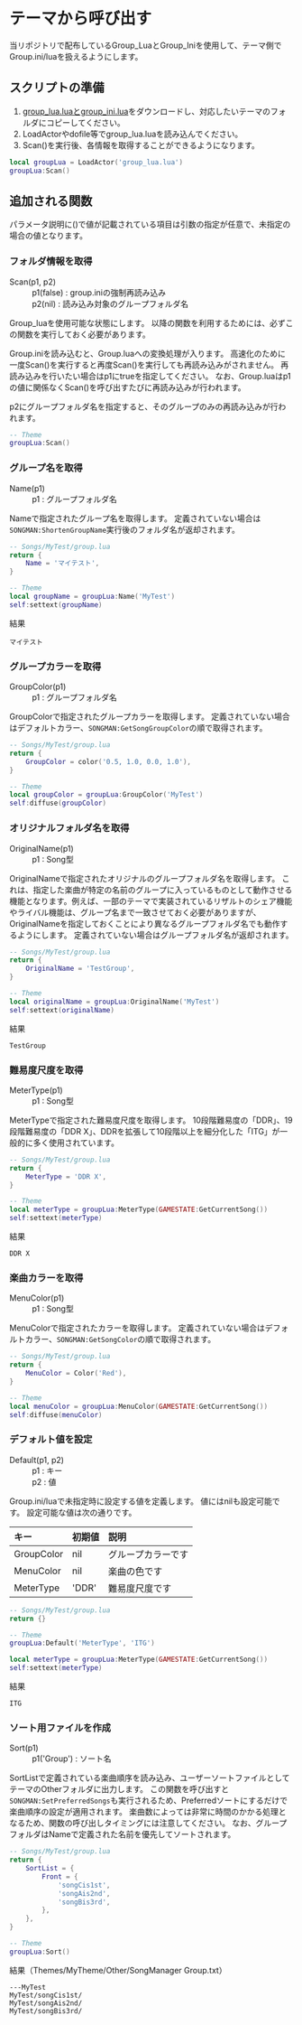 # テーマから呼び出す

当リポジトリで配布しているGroup_LuaとGroup_Iniを使用して、テーマ側でGroup.ini/luaを扱えるようにします。

## スクリプトの準備

1. [group_lua.luaとgroup_ini.lua](../../lua)をダウンロードし、対応したいテーマのフォルダにコピーしてください。
1. LoadActorやdofile等でgroup_lua.luaを読み込んでください。
1. Scan()を実行後、各情報を取得することができるようになります。
```Lua
local groupLua = LoadActor('group_lua.lua')
groupLua:Scan()
```

## 追加される関数
パラメータ説明に()で値が記載されている項目は引数の指定が任意で、未指定の場合の値となります。

### フォルダ情報を取得

<dl>
    <dt>Scan(p1, p2)</dt>
    <dd>
        p1(false) : group.iniの強制再読み込み<br>
        p2(nil) : 読み込み対象のグループフォルダ名
    </dd>
</dl>

Group_luaを使用可能な状態にします。
以降の関数を利用するためには、必ずこの関数を実行しておく必要があります。

Group.iniを読み込むと、Group.luaへの変換処理が入ります。
高速化のために一度Scan()を実行すると再度Scan()を実行しても再読み込みがされません。
再読み込みを行いたい場合はp1にtrueを指定してください。
なお、Group.luaはp1の値に関係なくScan()を呼び出すたびに再読み込みが行われます。

p2にグループフォルダ名を指定すると、そのグループのみの再読み込みが行われます。

```Lua
-- Theme
groupLua:Scan()
```

### グループ名を取得
<dl>
    <dt>Name(p1)</dt>
    <dd>
        p1 : グループフォルダ名
    </dd>
</dl>

Nameで指定されたグループ名を取得します。
定義されていない場合は`SONGMAN:ShortenGroupName`実行後のフォルダ名が返却されます。

```Lua
-- Songs/MyTest/group.lua
return {
    Name = 'マイテスト',
}
```

```Lua
-- Theme
local groupName = groupLua:Name('MyTest')
self:settext(groupName)
```

結果
```Text
マイテスト
```

### グループカラーを取得
<dl>
    <dt>GroupColor(p1)</dt>
    <dd>
        p1 : グループフォルダ名
    </dd>
</dl>

GroupColorで指定されたグループカラーを取得します。
定義されていない場合はデフォルトカラー、`SONGMAN:GetSongGroupColor`の順で取得されます。

```Lua
-- Songs/MyTest/group.lua
return {
    GroupColor = color('0.5, 1.0, 0.0, 1.0'),
}
```

```Lua
-- Theme
local groupColor = groupLua:GroupColor('MyTest')
self:diffuse(groupColor)
```

### オリジナルフォルダ名を取得
<dl>
    <dt>OriginalName(p1)</dt>
    <dd>
        p1 : Song型
    </dd>
</dl>

OriginalNameで指定されたオリジナルのグループフォルダ名を取得します。
これは、指定した楽曲が特定の名前のグループに入っているものとして動作させる機能となります。例えば、一部のテーマで実装されているリザルトのシェア機能やライバル機能は、グループ名まで一致させておく必要がありますが、OriginalNameを指定しておくことにより異なるグループフォルダ名でも動作するようにします。
定義されていない場合はグループフォルダ名が返却されます。

```Lua
-- Songs/MyTest/group.lua
return {
    OriginalName = 'TestGroup',
}
```

```Lua
-- Theme
local originalName = groupLua:OriginalName('MyTest')
self:settext(originalName)
```

結果
```Text
TestGroup
```

### 難易度尺度を取得
<dl>
    <dt>MeterType(p1)</dt>
    <dd>
        p1 : Song型
    </dd>
</dl>

MeterTypeで指定された難易度尺度を取得します。
10段階難易度の「DDR」、19段階難易度の「DDR X」、DDRを拡張して10段階以上を細分化した「ITG」が一般的に多く使用されています。

```Lua
-- Songs/MyTest/group.lua
return {
    MeterType = 'DDR X',
}
```

```Lua
-- Theme
local meterType = groupLua:MeterType(GAMESTATE:GetCurrentSong())
self:settext(meterType)
```

結果
```Text
DDR X
```

### 楽曲カラーを取得
<dl>
    <dt>MenuColor(p1)</dt>
    <dd>
        p1 : Song型
    </dd>
</dl>

MenuColorで指定されたカラーを取得します。
定義されていない場合はデフォルトカラー、`SONGMAN:GetSongColor`の順で取得されます。

```Lua
-- Songs/MyTest/group.lua
return {
    MenuColor = Color('Red'),
}
```

```Lua
-- Theme
local menuColor = groupLua:MenuColor(GAMESTATE:GetCurrentSong())
self:diffuse(menuColor)
```

### デフォルト値を設定
<dl>
    <dt>Default(p1, p2)</dt>
    <dd>
        p1 : キー<br>
        p2 : 値
    </dd>
</dl>

Group.ini/luaで未指定時に設定する値を定義します。
値にはnilも設定可能です。
設定可能な値は次の通りです。

| キー | 初期値 | 説明 |
:----|:----|:----
| GroupColor | nil | グループカラーです |
| MenuColor | nil | 楽曲の色です |
| MeterType | 'DDR' | 難易度尺度です |

```Lua
-- Songs/MyTest/group.lua
return {}
```

```Lua
-- Theme
groupLua:Default('MeterType', 'ITG')

local meterType = groupLua:MeterType(GAMESTATE:GetCurrentSong())
self:settext(meterType)
```

結果
```Text
ITG
```

### ソート用ファイルを作成
<dl>
    <dt>Sort(p1)</dt>
    <dd>
        p1('Group') : ソート名
    </dd>
</dl>

SortListで定義されている楽曲順序を読み込み、ユーザーソートファイルとしてテーマのOtherフォルダに出力します。
この関数を呼び出すと`SONGMAN:SetPreferredSongs`も実行されるため、Preferredソートにするだけで楽曲順序の設定が適用されます。
楽曲数によっては非常に時間のかかる処理となるため、関数の呼び出しタイミングには注意してください。
なお、グループフォルダはNameで定義された名前を優先してソートされます。

```Lua
-- Songs/MyTest/group.lua
return {
    SortList = {
        Front = {
            'songCis1st',
            'songAis2nd',
            'songBis3rd',
        },
    },
}
```

```Lua
-- Theme
groupLua:Sort()
```

結果（Themes/MyTheme/Other/SongManager Group.txt）
```Text
---MyTest
MyTest/songCis1st/
MyTest/songAis2nd/
MyTest/songBis3rd/
```

